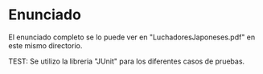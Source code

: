 # Enunciado

El enunciado completo se lo puede ver en "LuchadoresJaponeses.pdf" en este mismo directorio.

TEST: Se utilizo la libreria "JUnit" para los diferentes casos de pruebas.
